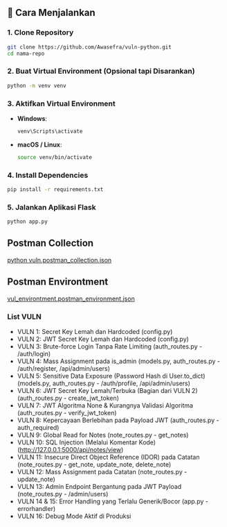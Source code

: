 ## 🚀 Cara Menjalankan

### 1. Clone Repository

```bash
git clone https://github.com/Awasefra/vuln-python.git
cd nama-repo
```

### 2. Buat Virtual Environment (Opsional tapi Disarankan)

```bash
python -m venv venv
```

### 3. Aktifkan Virtual Environment

- **Windows**:
  ```bash
  venv\Scripts\activate
  ```

- **macOS / Linux**:
  ```bash
  source venv/bin/activate
  ```

### 4. Install Dependencies

```bash
pip install -r requirements.txt
```

### 5. Jalankan Aplikasi Flask

```bash
python app.py
```
## Postman Collection
[python vuln.postman_collection.json](https://github.com/user-attachments/files/20456122/python.vuln.postman_collection.json)

## Postman Environtment
[vul_environtment.postman_environment.json](https://github.com/user-attachments/files/20456138/vul_environtment.postman_environment.json)

### List VULN
- VULN 1: Secret Key Lemah dan Hardcoded (config.py)
- VULN 2: JWT Secret Key Lemah dan Hardcoded (config.py)
- VULN 3: Brute-force Login Tanpa Rate Limiting (auth_routes.py - /auth/login)
- VULN 4: Mass Assignment pada is_admin (models.py, auth_routes.py - /auth/register, /api/admin/users)
- VULN 5: Sensitive Data Exposure (Password Hash di User.to_dict) (models.py, auth_routes.py - /auth/profile, /api/admin/users)
- VULN 6: JWT Secret Key Lemah/Terbuka (Bagian dari VULN 2) (auth_routes.py - create_jwt_token)
- VULN 7: JWT Algoritma None & Kurangnya Validasi Algoritma (auth_routes.py - verify_jwt_token)
- VULN 8: Kepercayaan Berlebihan pada Payload JWT (auth_routes.py - auth_required)
- VULN 9: Global Read for Notes (note_routes.py - get_notes)
- VULN 10: SQL Injection (Melalui Komentar Kode) (http://127.0.0.1:5000/api/notes/view)
- VULN 11: Insecure Direct Object Reference (IDOR) pada Catatan (note_routes.py - get_note, update_note, delete_note)
- VULN 12: Mass Assignment pada Catatan (note_routes.py - update_note)
- VULN 13: Admin Endpoint Bergantung pada JWT Payload (note_routes.py - /admin/users)
- VULN 14 & 15: Error Handling yang Terlalu Generik/Bocor (app.py - errorhandler)
- VULN 16: Debug Mode Aktif di Produksi
